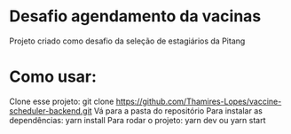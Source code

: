 # Desafio agendamento da vacinas
Projeto criado como desafio da seleção de estagiários da Pitang

# Como usar:
Clone esse projeto: git clone https://github.com/Thamires-Lopes/vaccine-scheduler-backend.git
Vá para a pasta do repositório
Para instalar as dependências: yarn install
Para rodar o projeto: yarn dev ou yarn start
